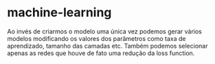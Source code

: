 # machine-learning

Ao invés de criarmos o modelo uma única vez podemos gerar vários modelos modificando os valores dos parâmetros como taxa de aprendizado, tamanho das camadas etc. Também podemos selecionar apenas as redes que houve de fato uma redução da loss function.
